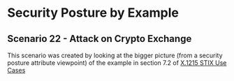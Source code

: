 # Security Posture by Example

## Scenario 22 - Attack on Crypto Exchange

This scenario was created by looking at the bigger picture
(from a security posture attribute viewpoint)
of the example in section 7.2 of
[X.1215 STIX Use Cases](https://www.itu.int/ITU-T/recommendations/rec.aspx?rec=13849)
